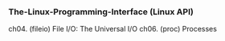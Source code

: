 
### The-Linux-Programming-Interface (Linux API)

ch04. (fileio) File I/O: The Universal I/O
ch06. (proc) Processes